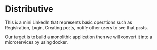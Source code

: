 # Distributive
This is a mini LinkedIn that represents basic operations such as Registration, Login, Creating posts, notify other users to see that posts.

Our target is to build a monolithic application then we will convert it into a microservices by using docker.

